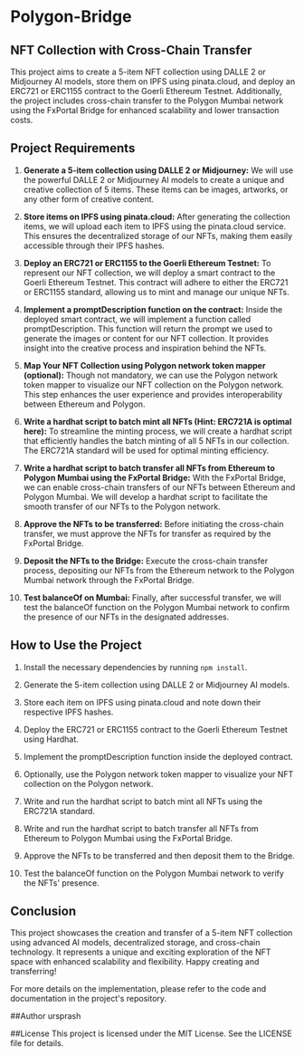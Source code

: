 # Polygon-Bridge

## NFT Collection with Cross-Chain Transfer

This project aims to create a 5-item NFT collection using DALLE 2 or Midjourney AI models, store them on IPFS using pinata.cloud, and deploy an ERC721 or ERC1155 contract to the Goerli Ethereum Testnet. Additionally, the project includes cross-chain transfer to the Polygon Mumbai network using the FxPortal Bridge for enhanced scalability and lower transaction costs.

## Project Requirements

1. **Generate a 5-item collection using DALLE 2 or Midjourney:**
   We will use the powerful DALLE 2 or Midjourney AI models to create a unique and creative collection of 5 items. These items can be images, artworks, or any other form of creative content.

2. **Store items on IPFS using pinata.cloud:**
   After generating the collection items, we will upload each item to IPFS using the pinata.cloud service. This ensures the decentralized storage of our NFTs, making them easily accessible through their IPFS hashes.

3. **Deploy an ERC721 or ERC1155 to the Goerli Ethereum Testnet:**
   To represent our NFT collection, we will deploy a smart contract to the Goerli Ethereum Testnet. This contract will adhere to either the ERC721 or ERC1155 standard, allowing us to mint and manage our unique NFTs.

4. **Implement a promptDescription function on the contract:**
   Inside the deployed smart contract, we will implement a function called promptDescription. This function will return the prompt we used to generate the images or content for our NFT collection. It provides insight into the creative process and inspiration behind the NFTs.

5. **Map Your NFT Collection using Polygon network token mapper (optional):**
   Though not mandatory, we can use the Polygon network token mapper to visualize our NFT collection on the Polygon network. This step enhances the user experience and provides interoperability between Ethereum and Polygon.

6. **Write a hardhat script to batch mint all NFTs (Hint: ERC721A is optimal here):**
   To streamline the minting process, we will create a hardhat script that efficiently handles the batch minting of all 5 NFTs in our collection. The ERC721A standard will be used for optimal minting efficiency.

7. **Write a hardhat script to batch transfer all NFTs from Ethereum to Polygon Mumbai using the FxPortal Bridge:**
   With the FxPortal Bridge, we can enable cross-chain transfers of our NFTs between Ethereum and Polygon Mumbai. We will develop a hardhat script to facilitate the smooth transfer of our NFTs to the Polygon network.

8. **Approve the NFTs to be transferred:**
   Before initiating the cross-chain transfer, we must approve the NFTs for transfer as required by the FxPortal Bridge.

9. **Deposit the NFTs to the Bridge:**
   Execute the cross-chain transfer process, depositing our NFTs from the Ethereum network to the Polygon Mumbai network through the FxPortal Bridge.

10. **Test balanceOf on Mumbai:**
    Finally, after successful transfer, we will test the balanceOf function on the Polygon Mumbai network to confirm the presence of our NFTs in the designated addresses.

## How to Use the Project

1. Install the necessary dependencies by running `npm install`.

2. Generate the 5-item collection using DALLE 2 or Midjourney AI models.

3. Store each item on IPFS using pinata.cloud and note down their respective IPFS hashes.

4. Deploy the ERC721 or ERC1155 contract to the Goerli Ethereum Testnet using Hardhat.

5. Implement the promptDescription function inside the deployed contract.

6. Optionally, use the Polygon network token mapper to visualize your NFT collection on the Polygon network.

7. Write and run the hardhat script to batch mint all NFTs using the ERC721A standard.

8. Write and run the hardhat script to batch transfer all NFTs from Ethereum to Polygon Mumbai using the FxPortal Bridge.

9. Approve the NFTs to be transferred and then deposit them to the Bridge.

10. Test the balanceOf function on the Polygon Mumbai network to verify the NFTs' presence.

## Conclusion

This project showcases the creation and transfer of a 5-item NFT collection using advanced AI models, decentralized storage, and cross-chain technology. It represents a unique and exciting exploration of the NFT space with enhanced scalability and flexibility. Happy creating and transferring!

For more details on the implementation, please refer to the code and documentation in the project's repository.

##Author
ursprash

##License
This project is licensed under the MIT License. See the LICENSE file for details.
